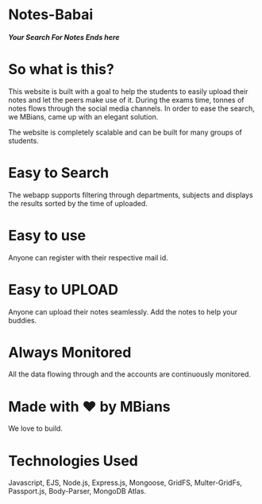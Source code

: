 # Notes-Babai
##### Your Search For Notes Ends here
# So what is this?
This website is built with a goal to help the students to easily upload their notes and let the peers make use of it. During the exams time, tonnes of notes flows through the social media channels. In order to ease the search, we MBians, came up with an elegant solution.

The website is completely scalable and can be built for many groups of students.
# Easy to Search
The webapp supports filtering through departments, subjects and displays the results sorted by the time of uploaded.
# Easy to use
Anyone can register with their respective mail id. 
# Easy to UPLOAD
Anyone can upload their notes seamlessly. Add the notes to help your buddies.
# Always Monitored
All the data flowing through and the accounts are continuously monitored. 
# Made with ❤ by MBians
We love to build.
# Technologies Used
 Javascript,
 EJS,
 Node.js,
 Express.js,
 Mongoose,
 GridFS,
 Multer-GridFs,
 Passport.js,
 Body-Parser,
 MongoDB Atlas.
 
 
